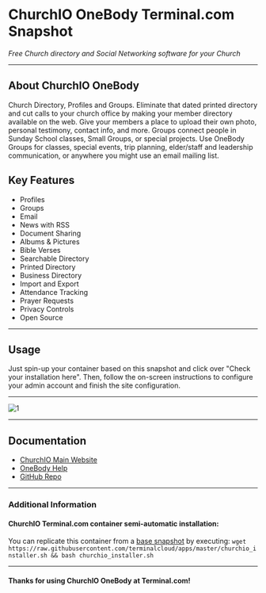 # **ChurchIO OneBody** Terminal.com Snapshot
*Free Church directory and Social Networking software for your Church*

---

## About ChurchIO OneBody
Church Directory, Profiles and Groups. Eliminate that dated printed directory and cut calls to your church office by making your member directory available on the web. Give your members a place to upload their own photo, personal testimony, contact info, and more. Groups connect people in Sunday School classes, Small Groups, or special projects. Use OneBody Groups for classes, special events, trip planning, elder/staff and leadership communication, or anywhere you might use an email mailing list.



## Key Features
- Profiles
- Groups
- Email
- News with RSS
- Document Sharing
- Albums & Pictures
- Bible Verses
- Searchable Directory
- Printed Directory
- Business Directory
- Import and Export
- Attendance Tracking
- Prayer Requests
- Privacy Controls
- Open Source

---

## Usage

Just spin-up your container based on this snapshot and click over "Check your installation here".
Then, follow the on-screen instructions to configure your admin account and finish the site configuration.

---

![1](http://church.io/img/screenshots/directory.png)

---

## Documentation
- [ChurchIO Main Website](http://www.churchio.com/)
- [OneBody Help](http://church.io/onebody/help/)
- [GitHub Repo](https://github.com/churchio/onebody)

---

### Additional Information

#### ChurchIO Terminal.com container semi-automatic installation:
You can replicate this container from a [base snapshot](https://www.terminal.com/tiny/FzpHiTXG1K) by executing:
`wget https://raw.githubusercontent.com/terminalcloud/apps/master/churchio_installer.sh && bash churchio_installer.sh`


---

#### Thanks for using ChurchIO OneBody at Terminal.com!
